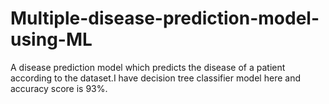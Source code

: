 # Multiple-disease-prediction-model-using-ML
A disease prediction model which predicts the disease of a patient according to the dataset.I have decision tree classifier model here and accuracy score is 93%.
